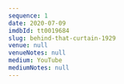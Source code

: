 ```yaml
---
sequence: 1
date: 2020-07-09
imdbId: tt0019684
slug: behind-that-curtain-1929
venue: null
venueNotes: null
medium: YouTube
mediumNotes: null
---
```


